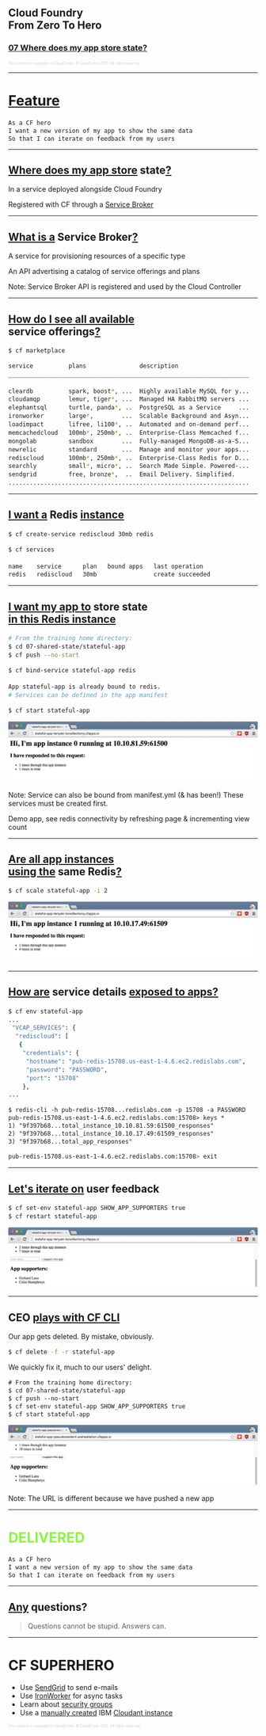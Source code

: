 ## Cloud Foundry <br />From Zero To Hero
### [07 Where does my app store state?](#/0)

<p style="font-size: 50%; opacity: 0.2;">
  This content is copyright of CloudCredo. &copy; CloudCredo 2015. All rights reserved.
</p>

---

# [Feature](#/1)

```nohighlight
As a CF hero
I want a new version of my app to show the same data
So that I can iterate on feedback from my users
```

---

## [Where does my app store](#/2) state[?](#/2)

In a service deployed alongside Cloud Foundry

Registered with CF through a [Service Broker](https://docs.cloudfoundry.org/services/overview.html)

---

## [What is a](#/3) Service Broker[?](#/3)

A service for provisioning resources of a specific type

An API advertising a catalog of service offerings and plans

Note:
  Service Broker API is registered and used by the Cloud Controller

---

## [How do I see all available](#/4) <br />service offerings[?](#/4)

```bash
$ cf marketplace
```

```bash
service          plans               description
____________________________________________________________________

cleardb          spark, boost*, ...  Highly available MySQL for y...
cloudamqp        lemur, tiger*, ...  Managed HA RabbitMQ servers ...
elephantsql      turtle, panda*, ..  PostgreSQL as a Service     ...
ironworker       large*,        ...  Scalable Background and Asyn...
loadimpact       lifree, li100*, ..  Automated and on-demand perf...
memcachedcloud   100mb*, 250mb*, ..  Enterprise-Class Memcached f...
mongolab         sandbox        ...  Fully-managed MongoDB-as-a-S...
newrelic         standard       ...  Manage and monitor your apps...
rediscloud       100mb*, 250mb*, ..  Enterprise-Class Redis for D...
searchly         small*, micro*, ..  Search Made Simple. Powered-...
sendgrid         free, bronze*,  ..  Email Delivery. Simplified.
....................................................................
```

---

## [I want a](#/5) Redis [instance](#/5)

```bash
$ cf create-service rediscloud 30mb redis
```

```bash
$ cf services

name    service      plan   bound apps   last operation
redis   rediscloud   30mb                create succeeded
```

---

## [I want my app to](#/6) store state <br />[in this Redis instance](#/6)

```bash
# From the training home directory:
$ cd 07-shared-state/stateful-app
$ cf push --no-start
```

```bash
$ cf bind-service stateful-app redis

App stateful-app is already bound to redis.
# Services can be defined in the app manifest
```

```bash
$ cf start stateful-app
```

<img src="images/index.png" style="background:none; border:none; box-shadow:none;" />

Note:
  Service can also be bound from manifest.yml (& has been!) These services must be created first.

  Demo app, see redis connectivity by refreshing page & incrementing view count

---

## [Are all app instances <br />using the](#/7) same Redis[?](#/7)

```bash
$ cf scale stateful-app -i 2
```

<img src="images/alt-index.png" style="background:none; border:none; box-shadow:none;" />

---

## [How are](#/8) service details [exposed to apps?](#/8)

```bash
$ cf env stateful-app
...
 "VCAP_SERVICES": {
  "rediscloud": [
   {
    "credentials": {
     "hostname": "pub-redis-15708.us-east-1-4.6.ec2.redislabs.com",
     "password": "PASSWORD",
     "port": "15708"
    },
...
```

```
$ redis-cli -h pub-redis-15708...redislabs.com -p 15708 -a PASSWORD
pub-redis-15708.us-east-1-4.6.ec2.redislabs.com:15708> keys *
1) "9f397b68...total_instance_10.10.81.59:61500_responses"
2) "9f397b68...total_instance_10.10.17.49:61509_responses"
3) "9f397b68...total_app_responses"
```

```bash
pub-redis-15708.us-east-1-4.6.ec2.redislabs.com:15708> exit
```

---

## [Let's iterate on](#/9) user feedback

```bash
$ cf set-env stateful-app SHOW_APP_SUPPORTERS true
$ cf restart stateful-app
```

<img src="images/app-supporters.png" style="background:none; border:none; box-shadow:none;" />

---

## CEO [plays with CF CLI](#/10)

Our app gets deleted. By mistake, obviously.

```bash
$ cf delete -f -r stateful-app
```

We quickly fix it, much to our users' delight.

```
# From the training home directory:
$ cd 07-shared-state/stateful-app
$ cf push --no-start
$ cf set-env stateful-app SHOW_APP_SUPPORTERS true
$ cf start stateful-app
```

<img src="images/new-app-supporters.png" style="background:none; border:none; box-shadow:none;" />

Note:
  The URL is different because we have pushed a new app

---

# <span style="color: #8FF541;">DELIVERED</span>

```
As a CF hero
I want a new version of my app to show the same data
So that I can iterate on feedback from my users
```

---

## [Any](#/12) questions?

> Questions cannot be stupid. Answers can.

---

# CF SUPERHERO

  * Use [SendGrid](https://sendgrid.com/) to send e-mails
  * Use [IronWorker](https://www.iron.io/worker/) for async tasks
  * Learn about [security groups](https://docs.cloudfoundry.org/adminguide/app-sec-groups.html)
  * Use a [manually created](https://docs.pivotal.io/pivotalcf/devguide/services/user-provided.html) IBM [Cloudant instance](https://cloudant.com/)

<p style="font-size: 50%; opacity: 0.2;">
  This content is copyright of CloudCredo. &copy; CloudCredo 2015. All rights reserved.
</p>
